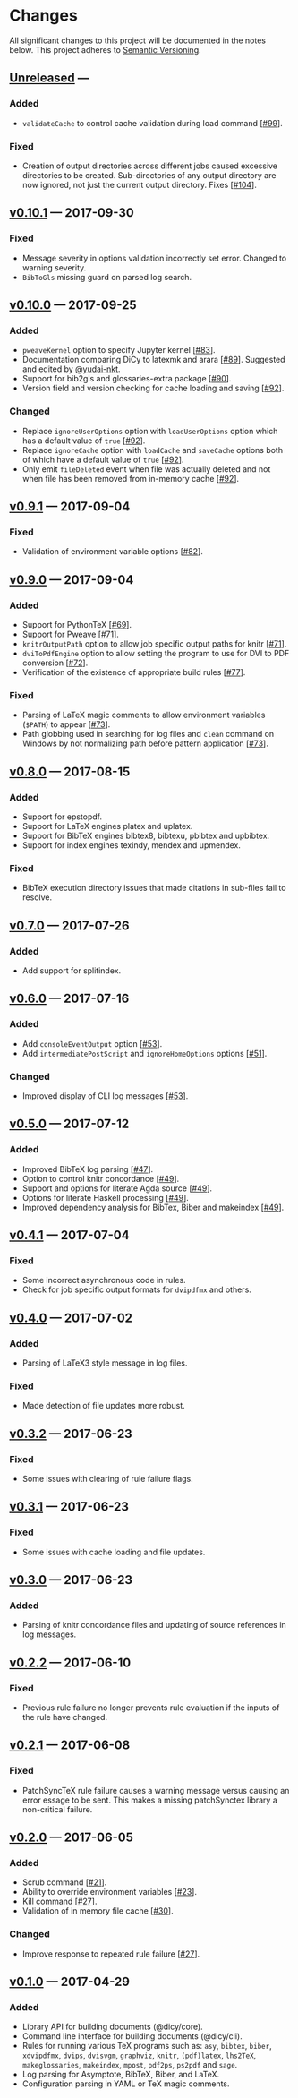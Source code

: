 # Changes

All significant changes to this project will be documented in the notes below.
This project adheres to [Semantic Versioning](http://semver.org/).

## [Unreleased][] —

### Added

-   `validateCache` to control cache validation during load command \[[#99][]].

### Fixed

-   Creation of output directories across different jobs caused excessive
    directories to be created. Sub-directories of any output directory are now
    ignored, not just the current output directory. Fixes \[[#104][]].

## [v0.10.1][] — 2017-09-30

### Fixed

-   Message severity in options validation incorrectly set error. Changed to
    warning severity.
-   `BibToGls` missing guard on parsed log search.

## [v0.10.0][] — 2017-09-25

### Added

-   `pweaveKernel` option to specify Jupyter kernel \[[#83][]].
-   Documentation comparing DiCy to latexmk and arara \[[#89][]]. Suggested and
    edited by [@yudai-nkt][].
-   Support for bib2gls and glossaries-extra package \[[#90][]].
-   Version field and version checking for cache loading and saving \[[#92][]].

### Changed

-   Replace `ignoreUserOptions` option with `loadUserOptions` option which has a
    default value of `true` \[[#92][]].
-   Replace `ignoreCache` option with `loadCache` and `saveCache` options both
    of which have a default value of `true` \[[#92][]].
-   Only emit `fileDeleted` event when file was actually deleted and not when
    file has been removed from in-memory cache \[[#92][]].

## [v0.9.1][] — 2017-09-04

### Fixed

-   Validation of environment variable options \[[#82][]].

## [v0.9.0][] — 2017-09-04

### Added

-   Support for PythonTeX \[[#69][]].
-   Support for Pweave \[[#71][]].
-   `knitrOutputPath` option to allow job specific output paths for knitr
    \[[#71][]].
-   `dviToPdfEngine` option to allow setting the program to use for DVI to PDF
    conversion \[[#72][]].
-   Verification of the existence of appropriate build rules \[[#77][]].

### Fixed

-   Parsing of LaTeX magic comments to allow environment variables (`$PATH`) to
    appear \[[#73][]].
-   Path globbing used in searching for log files and `clean` command on Windows
    by not normalizing path before pattern application \[[#73][]].

## [v0.8.0][] — 2017-08-15

### Added

-   Support for epstopdf.
-   Support for LaTeX engines platex and uplatex.
-   Support for BibTeX engines bibtex8, bibtexu, pbibtex and upbibtex.
-   Support for index engines texindy, mendex and upmendex.

### Fixed

-   BibTeX execution directory issues that made citations in sub-files fail to
    resolve.

## [v0.7.0][] — 2017-07-26

### Added

-   Add support for splitindex.

## [v0.6.0][] — 2017-07-16

### Added

-   Add `consoleEventOutput` option \[[#53][]].
-   Add `intermediatePostScript` and `ignoreHomeOptions` options \[[#51][]].

### Changed

-   Improved display of CLI log messages \[[#53][]].

## [v0.5.0][] — 2017-07-12

### Added

-   Improved BibTeX log parsing \[[#47][]].
-   Option to control knitr concordance \[[#49][]].
-   Support and options for literate Agda source \[[#49][]].
-   Options for literate Haskell processing \[[#49][]].
-   Improved dependency analysis for BibTex, Biber and makeindex \[[#49][]].

## [v0.4.1][] — 2017-07-04

### Fixed

-   Some incorrect asynchronous code in rules.
-   Check for job specific output formats for `dvipdfmx` and others.

## [v0.4.0][] — 2017-07-02

### Added

-   Parsing of LaTeX3 style message in log files.

### Fixed

-   Made detection of file updates more robust.

## [v0.3.2][] — 2017-06-23

### Fixed

-   Some issues with clearing of rule failure flags.

## [v0.3.1][] — 2017-06-23

### Fixed

-   Some issues with cache loading and file updates.

## [v0.3.0][] — 2017-06-23

### Added

-   Parsing of knitr concordance files and updating of source references in log
    messages.

## [v0.2.2][] — 2017-06-10

### Fixed

-   Previous rule failure no longer prevents rule evaluation if the inputs of
    the rule have changed.

## [v0.2.1][] — 2017-06-08

### Fixed

-   PatchSyncTeX rule failure causes a warning message versus causing an error
    essage to be sent. This makes a  missing patchSynctex library a non-critical
    failure.

## [v0.2.0][] — 2017-06-05

### Added

-   Scrub command \[[#21][]].
-   Ability to override environment variables \[[#23][]].
-   Kill command \[[#27][]].
-   Validation of in memory file cache \[[#30][]].

### Changed

-   Improve response to repeated rule failure \[[#27][]].

## [v0.1.0][] — 2017-04-29

### Added

-   Library API for building documents (@dicy/core).
-   Command line interface for building documents (@dicy/cli).
-   Rules for running various TeX programs such as: `asy`, `bibtex`, `biber`,
    `xdvipdfmx`, `dvips`, `dvisvgm`, `graphviz`, `knitr`, `(pdf)latex`,
    `lhs2TeX`, `makeglossaries`, `makeindex`, `mpost`, `pdf2ps`, `ps2pdf` and
    `sage`.
-   Log parsing for Asymptote, BibTeX, Biber, and LaTeX.
-   Configuration parsing in YAML or TeX magic comments.

[unreleased]: https://github.com/yitzchak/dicy/compare/v0.10.1...master

[v0.10.1]: https://github.com/yitzchak/dicy/compare/v0.10.0...v0.10.1

[v0.10.0]: https://github.com/yitzchak/dicy/compare/v0.9.1...v0.10.0

[v0.9.1]: https://github.com/yitzchak/dicy/compare/v0.9.0...v0.9.1

[v0.9.0]: https://github.com/yitzchak/dicy/compare/v0.8.0...v0.9.0

[v0.8.0]: https://github.com/yitzchak/dicy/compare/v0.7.0...v0.8.0

[v0.7.0]: https://github.com/yitzchak/dicy/compare/v0.6.0...v0.7.0

[v0.6.0]: https://github.com/yitzchak/dicy/compare/v0.5.0...v0.6.0

[v0.5.0]: https://github.com/yitzchak/dicy/compare/v0.4.1...v0.5.0

[v0.4.1]: https://github.com/yitzchak/dicy/compare/v0.4.0...v0.4.1

[v0.4.0]: https://github.com/yitzchak/dicy/compare/v0.3.2...v0.4.0

[v0.3.2]: https://github.com/yitzchak/dicy/compare/v0.3.1...v0.3.2

[v0.3.1]: https://github.com/yitzchak/dicy/compare/v0.3.0...v0.3.1

[v0.3.0]: https://github.com/yitzchak/dicy/compare/v0.2.2...v0.3.0

[v0.2.2]: https://github.com/yitzchak/dicy/compare/v0.2.1...v0.2.2

[v0.2.1]: https://github.com/yitzchak/dicy/compare/v0.2.0...v0.2.1

[v0.2.0]: https://github.com/yitzchak/dicy/compare/v0.1.0...v0.2.0

[v0.1.0]: https://github.com/yitzchak/dicy/tree/v0.1.0

[#104]: https://github.com/yitzchak/dicy/pull/104

[#99]: https://github.com/yitzchak/dicy/pull/99

[#92]: https://github.com/yitzchak/dicy/pull/92

[#90]: https://github.com/yitzchak/dicy/pull/90

[#89]: https://github.com/yitzchak/dicy/pull/89

[#83]: https://github.com/yitzchak/dicy/pull/83

[#82]: https://github.com/yitzchak/dicy/pull/82

[#77]: https://github.com/yitzchak/dicy/pull/77

[#73]: https://github.com/yitzchak/dicy/pull/73

[#72]: https://github.com/yitzchak/dicy/pull/72

[#71]: https://github.com/yitzchak/dicy/pull/71

[#69]: https://github.com/yitzchak/dicy/pull/69

[#53]: https://github.com/yitzchak/dicy/pull/53

[#51]: https://github.com/yitzchak/dicy/pull/51

[#49]: https://github.com/yitzchak/dicy/pull/49

[#47]: https://github.com/yitzchak/dicy/pull/47

[#30]: https://github.com/yitzchak/dicy/pull/30

[#27]: https://github.com/yitzchak/dicy/pull/27

[#23]: https://github.com/yitzchak/dicy/pull/23

[#21]: https://github.com/yitzchak/dicy/pull/21

[@yudai-nkt]: https://github.com/yudai-nkt
